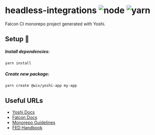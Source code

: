 # headless-integrations ![node](https://img.shields.io/badge/node-v16.14.0-brightgreen) ![yarn](https://img.shields.io/badge/yarn-berry-blue)

Falcon CI monorepo project generated with Yoshi.

## Setup 🔧

##### Install dependencies:

```console
yarn install
```

##### Create new package:

```console
yarn create @wix/yoshi-app my-app
```

## Useful URLs

- [Yoshi Docs](https://bo.wix.com/pages/yoshi/)
- [Falcon Docs](https://dev.wix.com/docs/rnd-general/devex/falcon/quick-start)
- [Monorepo Guidelines](https://dev.wix.com/docs/fed-guild/articles/guidelines/monorepos/introduction)
- [FED Handbook](https://github.com/wix-private/fed-handbook#welcome-to-the-fed-handbook)
